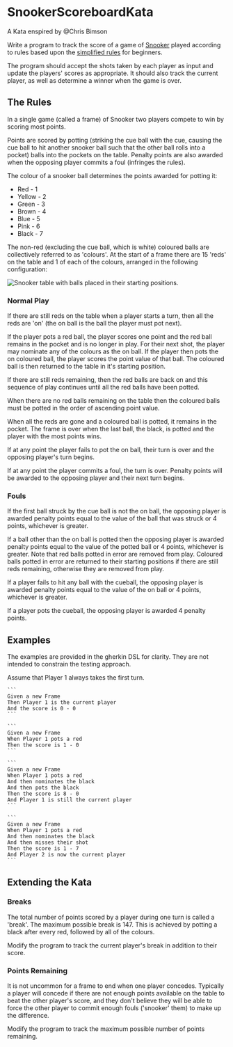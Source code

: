 # SnookerScoreboardKata
A Kata enspired by @Chris Bimson

Write a program to track the score of a game of [Snooker](https://en.wikipedia.org/wiki/Snooker) played according to rules based upon the [simplified rules](http://www.rulesofsnooker.com/snooker-for-beginners.html) for beginners.
	
The program should accept the shots taken by each player as input and update the players' scores as appropriate. It should also track the current player, as well as determine a winner when the game is over.
	
## The Rules
	
In a single game (called a frame) of Snooker two players compete to win by scoring most points.
	
Points are scored by potting (striking the cue ball with the cue, causing the cue ball to hit another snooker ball such that the other ball rolls into a pocket) balls into the pockets on the table. Penalty points are also awarded when the opposing player commits a foul (infringes the rules).
	
The colour of a snooker ball determines the points awarded for potting it:
	
*  Red - 1
*  Yellow - 2
*  Green - 3
*  Brown - 4
*  Blue - 5
*  Pink - 6
*  Black - 7
	
The non-red (excluding the cue ball, which is white) coloured balls are collectively referred to as 'colours'. At the start of a frame there are 15 'reds' on the table and 1 of each of the colours, arranged in the following configuration: 
	
![Snooker table with balls placed in their starting positions.](https://en.wikipedia.org/wiki/Snooker#/media/File:Snooker_table_drawing_2.svg)
	
### Normal Play
	
If there are still reds on the table when a player starts a turn, then all the reds are 'on' (the on ball is the ball the player must pot next).  
	
If the player pots a red ball, the player scores one point and the red ball remains in the pocket and is no longer in play. For their next shot, the player may nominate any of the colours as the on ball. If the player then pots the on coloured ball, the player scores the point value of that ball. The coloured ball is then returned to the table in it's starting position.
	
If there are still reds remaining, then the red balls are back on and this sequence of play continues until all the red balls have been potted. 
	
When there are no red balls remaining on the table then the coloured balls must be potted in the order of ascending point value. 
	
When all the reds are gone and a coloured ball is potted, it remains in the pocket. The frame is over when the last ball, the black, is potted and the player with the most points wins.
	
If at any point the player fails to pot the on ball, their turn is over and the opposing player's turn begins.
	
If at any point the player commits a foul, the turn is over. Penalty points will be awarded to the opposing player and their next turn begins.
	
### Fouls
	
If the first ball struck by the cue ball is not the on ball, the opposing player is awarded penalty points equal to the value of the ball that was struck or 4 points, whichever is greater.
	
If a ball other than the on ball is potted then the opposing player is awarded penalty points equal to the value of the potted ball or 4 points, whichever is greater. Note that red balls potted in error are removed from play. Coloured balls potted in error are returned to their starting positions if there are still reds remaining, otherwise they are removed from play.
	
If a player fails to hit any ball with the cueball, the opposing player is awarded penalty points equal to the value of the on ball or 4 points, whichever is greater.
	
If a player pots the cueball, the opposing player is awarded 4 penalty points.
	
## Examples
	
The examples are provided in the gherkin DSL for clarity. They are not intended to constrain the testing approach. 
	
Assume that Player 1 always takes the first turn.
	
	```
	Given a new Frame
	Then Player 1 is the current player
	And the score is 0 - 0
	```
	
	```
	Given a new Frame
	When Player 1 pots a red
	Then the score is 1 - 0
	```
	
	```
	Given a new Frame
	When Player 1 pots a red
	And then nominates the black
	And then pots the black
	Then the score is 8 - 0
	And Player 1 is still the current player
	```
	
	```
	Given a new Frame
	When Player 1 pots a red
	And then nominates the black
	And then misses their shot
	Then the score is 1 - 7
	And Player 2 is now the current player
	```
	
## Extending the Kata
	
### Breaks
	
The total number of points scored by a player during one turn is called a 'break'. The maximum possible break is 147. This is achieved by potting a black after every red, followed by all of the colours.
	
Modify the program to track the current player's break in addition to their score. 
	
### Points Remaining
	
It is not uncommon for a frame to end when one player concedes. Typically a player will concede if there are not enough points available on the table to beat the other player's score, and they don't believe they will be able to force the other player to commit enough fouls ('snooker' them) to make up the difference. 
	
Modify the program to track the maximum possible number of points remaining.
